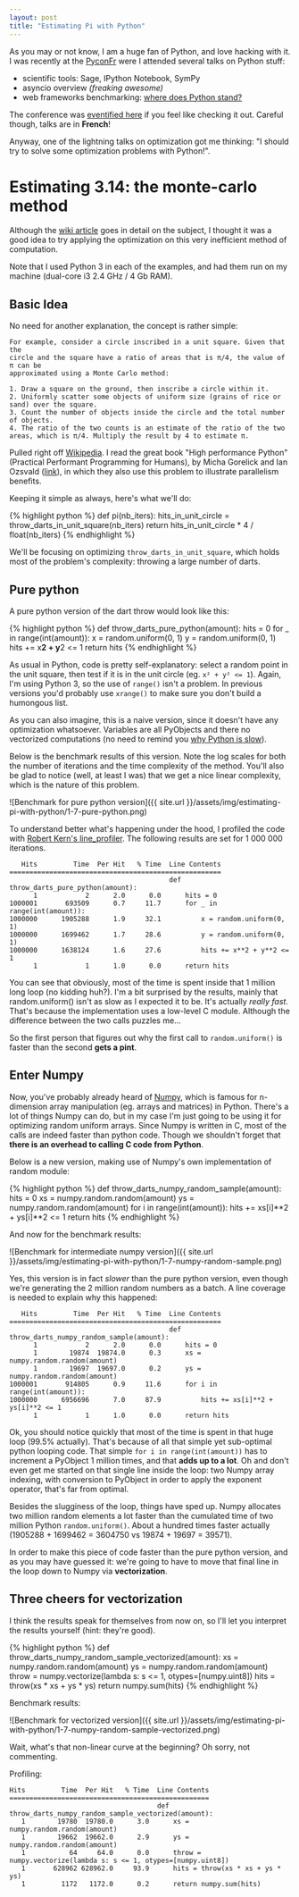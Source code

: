 ```yaml
---
layout: post
title: "Estimating Pi with Python"
---
```


As you may or not know, I am a huge fan of Python, and love hacking with it. I
was recently at the [PyconFr](http://www.pycon.fr/2014/) were I attended
several talks on Python stuff:

- scientific tools: Sage, IPython Notebook, SymPy
- asyncio overview *(freaking awesome)*
- web frameworks benchmarking: [where does Python stand?](https://speakerdeck.com/ronnix/performance-des-frameworks-web-python-vs-the-world-v1-dot-1)

The conference was [eventified here](http://eventifier.com/event/pyconfr14/) if
you feel like checking it out. Careful though, talks are in **French**!

Anyway, one of the lightning talks on optimization got me thinking: "I should
try to solve some optimization problems with Python!".

# Estimating 3.14: the monte-carlo method

Although the [wiki article](http://en.wikipedia.org/wiki/Monte_Carlo_method)
goes in detail on the subject, I thought it was a good idea to try applying the
optimization on this very inefficient method of computation.

Note that I used Python 3 in each of the examples, and had them run on my
machine (dual-core i3 2.4 GHz / 4 Gb RAM).

## Basic Idea

No need for another explanation, the concept is rather simple:

    For example, consider a circle inscribed in a unit square. Given that the
    circle and the square have a ratio of areas that is π/4, the value of π can be
    approximated using a Monte Carlo method:

    1. Draw a square on the ground, then inscribe a circle within it.
    2. Uniformly scatter some objects of uniform size (grains of rice or sand) over the square.
    3. Count the number of objects inside the circle and the total number of objects.
    4. The ratio of the two counts is an estimate of the ratio of the two areas, which is π/4. Multiply the result by 4 to estimate π.

Pulled right off [Wikipedia](http://en.wikipedia.org/wiki/Monte_Carlo_method).
I read the great book "High performance Python" (Practical Performant
Programming for Humans), by Micha Gorelick and Ian Ozsvald
([link](http://shop.oreilly.com/product/0636920028963.do)), in which they also
use this problem to illustrate parallelism benefits.

Keeping it simple as always, here's what we'll do:

{% highlight python %}
def pi(nb_iters):
    hits_in_unit_circle = throw_darts_in_unit_square(nb_iters)
    return hits_in_unit_circle * 4 / float(nb_iters)
{% endhighlight %}

We'll be focusing on optimizing `throw_darts_in_unit_square`, which holds most
of the problem's complexity: throwing a large number of darts.

## Pure python

A pure python version of the dart throw would look like this:

{% highlight python %}
def throw_darts_pure_python(amount):
    hits = 0
    for _ in range(int(amount)):
        x = random.uniform(0, 1)
        y = random.uniform(0, 1)
        hits += x**2 + y**2 <= 1
    return hits
{% endhighlight %}

As usual in Python, code is pretty self-explanatory: select a random point in
the unit square, then test if it is in the unit circle (eg. `x² + y² <= 1`).
Again, I'm using Python 3, so the use of `range()` isn't a problem. In previous
versions you'd probably use `xrange()` to make sure you don't build a humongous
list.

As you can also imagine, this is a naive version, since it doesn't have
any optimization whatsoever. Variables are all PyObjects and there no
vectorized computations (no need to remind you [why Python is
slow](https://jakevdp.github.io/blog/2014/05/09/why-python-is-slow/)).

Below is the benchmark results of this version. Note the log scales for both
the number of iterations and the time complexity of the method. You'll also be
glad to notice (well, at least I was) that we get a nice linear complexity,
which is the nature of this problem.

![Benchmark for pure python version]({{ site.url }}/assets/img/estimating-pi-with-python/1-7-pure-python.png)

To understand better what's happening under the hood, I profiled the code with
[Robert Kern's line_profiler](https://github.com/rkern/line_profiler). The
following results are set for 1 000 000 iterations.


       Hits         Time  Per Hit   % Time  Line Contents
    =====================================================
                                            def throw_darts_pure_python(amount):
          1            2      2.0      0.0      hits = 0
    1000001       693509      0.7     11.7      for _ in range(int(amount)):
    1000000      1905288      1.9     32.1          x = random.uniform(0, 1)
    1000000      1699462      1.7     28.6          y = random.uniform(0, 1)
    1000000      1638124      1.6     27.6          hits += x**2 + y**2 <= 1
          1            1      1.0      0.0      return hits

You can see that obviously, most of the time is spent inside that 1 million
long loop (no kidding huh?). I'm a bit surprised by the results, mainly that
random.uniform() isn't as slow as I expected it to be. It's actually *really
fast*. That's because the implementation uses a low-level C module. Although
the difference between the two calls puzzles me...

So the first person that figures out why the first call to `random.uniform()` is faster than the second **gets a pint**.

## Enter Numpy

Now, you've probably already heard of [Numpy](http://www.numpy.org/), which is
famous for n-dimension array manipulation (eg. arrays and matrices) in Python.
There's a lot of things Numpy can do, but in my case I'm just going to be using
it for optimizing random uniform arrays. Since Numpy is written in C, most of
the calls are indeed faster than python code. Though we shouldn't forget that
**there is an overhead to calling C code from Python**.

Below is a new version, making use of Numpy's own implementation of random
module:

{% highlight python %}
def throw_darts_numpy_random_sample(amount):
    hits = 0
    xs = numpy.random.random(amount)
    ys = numpy.random.random(amount)
    for i in range(int(amount)):
        hits += xs[i]**2 + ys[i]**2 <= 1
    return hits
{% endhighlight %}

And now for the benchmark results:

![Benchmark for intermediate numpy version]({{ site.url }}/assets/img/estimating-pi-with-python/1-7-numpy-random-sample.png)

Yes, this version is in fact *slower* than the pure python version, even though
we're generating the 2 million random numbers as a batch. A line coverage is
needed to explain why this happened:

       Hits         Time  Per Hit   % Time  Line Contents
    =====================================================
                                            def throw_darts_numpy_random_sample(amount):
          1            2      2.0      0.0      hits = 0
          1        19874  19874.0      0.3      xs = numpy.random.random(amount)
          1        19697  19697.0      0.2      ys = numpy.random.random(amount)
    1000001       914805      0.9     11.6      for i in range(int(amount)):
    1000000      6956696      7.0     87.9          hits += xs[i]**2 + ys[i]**2 <= 1
          1            1      1.0      0.0      return hits

Ok, you should notice quickly that most of the time is spent in that huge loop
(99.5% actually). That's because of all that simple yet sub-optimal python
looping code. That simple `for i in range(int(amount))` has to increment a
PyObject 1 million times, and that **adds up to a lot**. Oh and don't even get
me started on that single line inside the loop: two Numpy array indexing, with
conversion to PyObject in order to apply the exponent operator, that's far from
optimal.

Besides the slugginess of the loop, things have sped up. Numpy allocates two
million random elements a lot faster than the cumulated time of two million
Python `random.uniform()`. About a hundred times faster actually (1905288 +
1699462 = 3604750 vs 19874 + 19697 = 39571).

In order to make this piece of code faster than the pure python version, and as
you may have guessed it: we're going to have to move that final line in the
loop down to Numpy via **vectorization**.

## Three cheers for vectorization

I think the results speak for themselves from now on, so I'll let you interpret
the results yourself (hint: they're good).

{% highlight python %}
def throw_darts_numpy_random_sample_vectorized(amount):
    xs = numpy.random.random(amount)
    ys = numpy.random.random(amount)
    throw = numpy.vectorize(lambda s: s <= 1, otypes=[numpy.uint8])
    hits = throw(xs * xs + ys * ys)
    return numpy.sum(hits)
{% endhighlight %}

Benchmark results:

![Benchmark for vectorized version]({{ site.url }}/assets/img/estimating-pi-with-python/1-7-numpy-random-sample-vectorized.png)

Wait, what's that non-linear curve at the beginning? Oh sorry, not commenting.

Profiling:

    Hits         Time  Per Hit   % Time  Line Contents
    ==================================================
                                         def throw_darts_numpy_random_sample_vectorized(amount):
       1        19780  19780.0      3.0      xs = numpy.random.random(amount)
       1        19662  19662.0      2.9      ys = numpy.random.random(amount)
       1           64     64.0      0.0      throw = numpy.vectorize(lambda s: s <= 1, otypes=[numpy.uint8])
       1       628962 628962.0     93.9      hits = throw(xs * xs + ys * ys)
       1         1172   1172.0      0.2      return numpy.sum(hits)
